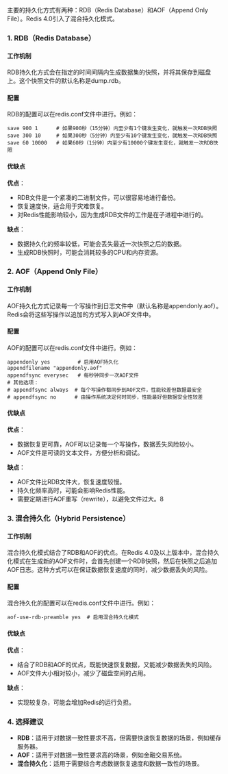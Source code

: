 主要的持久化方式有两种：RDB（Redis Database）和AOF（Append Only File）。Redis 4.0引入了混合持久化模式。
### 1. RDB（Redis Database）
#### 工作机制
RDB持久化方式会在指定的时间间隔内生成数据集的快照，并将其保存到磁盘上。这个快照文件的默认名称是dump.rdb。
#### 配置
RDB的配置可以在redis.conf文件中进行。例如：
```
save 900 1      # 如果900秒（15分钟）内至少有1个键发生变化，就触发一次RDB快照
save 300 10     # 如果300秒（5分钟）内至少有10个键发生变化，就触发一次RDB快照
save 60 10000   # 如果60秒（1分钟）内至少有10000个键发生变化，就触发一次RDB快照
```
#### 优缺点
**优点**：

- RDB文件是一个紧凑的二进制文件，可以很容易地进行备份。
- 恢复速度快，适合用于灾难恢复。
- 对Redis性能影响较小，因为生成RDB文件的工作是在子进程中进行的。

**缺点**：

- 数据持久化的频率较低，可能会丢失最近一次快照之后的数据。
- 生成RDB快照时，可能会消耗较多的CPU和内存资源。
### 2. AOF（Append Only File）
#### 工作机制
AOF持久化方式记录每一个写操作到日志文件中（默认名称是appendonly.aof）。Redis会将这些写操作以追加的方式写入到AOF文件中。
#### 配置
AOF的配置可以在redis.conf文件中进行。例如：
```
appendonly yes         # 启用AOF持久化
appendfilename "appendonly.aof"
appendfsync everysec   # 每秒钟同步一次AOF文件
# 其他选项：
# appendfsync always  # 每个写操作都同步到AOF文件，性能较差但数据最安全
# appendfsync no      # 由操作系统决定何时同步，性能最好但数据安全性较差
```
#### 优缺点
**优点**：

- 数据恢复更可靠，AOF可以记录每一个写操作，数据丢失风险较小。
- AOF文件是可读的文本文件，方便分析和调试。

**缺点**：

- AOF文件比RDB文件大，恢复速度较慢。
- 持久化频率高时，可能会影响Redis性能。
- 需要定期进行AOF重写（rewrite），以避免文件过大。8
### 3. 混合持久化（Hybrid Persistence）
#### 工作机制
混合持久化模式结合了RDB和AOF的优点。在Redis 4.0及以上版本中，混合持久化模式在生成新的AOF文件时，会首先创建一个RDB快照，然后在快照之后追加AOF日志。这种方式可以在保证数据恢复速度的同时，减少数据丢失的风险。
#### 配置
混合持久化的配置可以在redis.conf文件中进行。例如：
```
aof-use-rdb-preamble yes  # 启用混合持久化模式
```
#### 优缺点
**优点**：

- 结合了RDB和AOF的优点，既能快速恢复数据，又能减少数据丢失的风险。
- AOF文件大小相对较小，减少了磁盘空间的占用。

**缺点**：

- 实现较复杂，可能会增加Redis的运行负担。
### 4. 选择建议

- **RDB**：适用于对数据一致性要求不高，但需要快速恢复数据的场景，例如缓存服务器。
- **AOF**：适用于对数据一致性要求高的场景，例如金融交易系统。
- **混合持久化**：适用于需要综合考虑数据恢复速度和数据一致性的场景。
